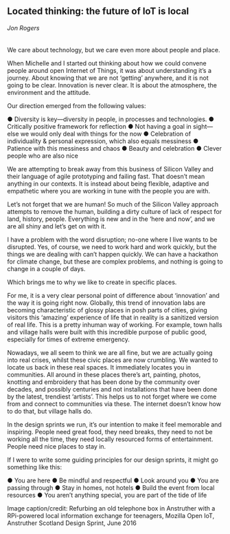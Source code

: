## Located thinking: the future of IoT is local
_Jon Rogers_
<br />
<br />
<br />
We care about technology, but we care even more about people and place. 

When Michelle and I started out thinking about how we could convene people around open Internet of Things, it was about understanding it’s a journey. About knowing that we are not ‘getting’ anywhere, and it is not going to be clear. Innovation is never clear. It is about the atmosphere, the environment and the attitude. 

Our direction emerged from the following values:

●	Diversity is key—diversity in people, in processes and technologies. 
●	Critically positive framework for reflection
●	Not having a goal in sight—else we would only deal with things for the now
●	Celebration of individuality & personal expression, which also equals messiness
●	Patience with this messiness and chaos
●	Beauty and celebration 
●	Clever people who are also nice

We are attempting to break away from this business of Silicon Valley and their language of agile prototyping and failing fast. That doesn’t mean anything in our contexts. It is instead about being flexible, adaptive and empathetic where you are working in tune with the people you are with. 

Let’s not forget that we are human! So much of the Silicon Valley approach attempts to remove the human, building a dirty culture of lack of respect for land, history, people. Everything is new and in the ‘here and now’, and we are all shiny and let’s get on with it. 

I have a problem with the word disruption; no-one where I live wants to be disrupted. Yes, of course, we need to work hard and work quickly, but the things we are dealing with can’t happen quickly. We can have a hackathon for climate change, but these are complex problems, and nothing is going to change in a couple of days. 

Which brings me to why we like to create in specific places. 

For me, it is a very clear personal point of difference about ‘innovation’ and the way it is going right now. Globally, this trend of innovation labs are becoming characteristic of glossy places in posh parts of cities, giving visitors this ‘amazing’ experience of life that in reality is a sanitized version of real life. This is a pretty inhuman way of working. For example, town halls and village halls were built with this incredible purpose of public good, especially for times of extreme emergency. 

Nowadays, we all seem to think we are all fine, but we are actually going into real crises, whilst these civic places are now crumbling. We wanted to locate us back in these real spaces. It immediately locates you in communities. All around in these places there’s art, painting, photos, knotting and embroidery that has been done by the community over decades, and possibly centuries and not installations that have been done by the latest, trendiest ‘artists’. This helps us to not forget where we come from and connect to communities via these. The internet doesn’t know how to do that, but village halls do. 

In the design sprints we run, it’s our intention to make it feel memorable and inspiring. People need great food, they need breaks, they need to not be working all the time, they need locally resourced forms of entertainment. People need nice places to stay in.

If I were to write some guiding principles for our design sprints, it might go something like this:

●	You are here
●	Be mindful and respectful 
●	Look around you
●	You are passing through
●	Stay in homes, not hotels
●	Build the event from local resources 
●	You aren’t anything special, you are part of the tide of life

Image caption/credit:
Refurbing an old telephone box in Anstruther with a RPi-powered local information exchange for teenagers, Mozilla Open IoT, Anstruther Scotland Design Sprint, June 2016 
